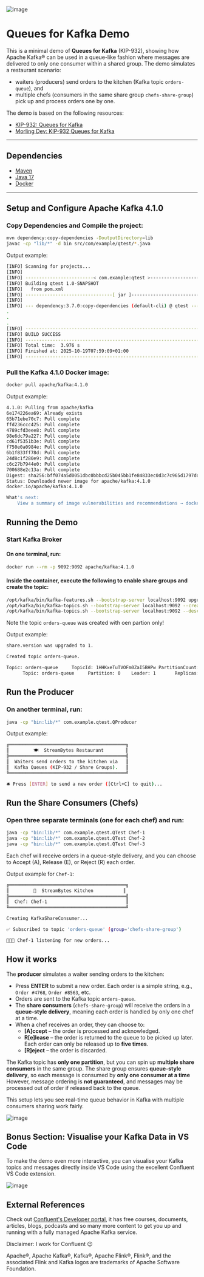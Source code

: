 ![image](docs/confluent-logo.png)

# Queues for Kafka Demo

This is a minimal demo of **Queues for Kafka** (KIP-932), showing how Apache Kafka® can be used in a queue-like fashion where messages are delivered to only one consumer within a shared group. The demo simulates a restaurant scenario:
 - waiters (producers) send orders to the kitchen (Kafka topic `orders-queue`), and
 - multiple chefs (consumers in the same share group `chefs-share-group`) pick up and process orders one by one.  

The demo is based on the following resources:  
- [KIP-932: Queues for Kafka](https://cwiki.apache.org/confluence/display/KAFKA/KIP-932%3A+Queues+for+Kafka)  
- [Morling Dev: KIP-932 Queues for Kafka](https://www.morling.dev/blog/kip-932-queues-for-kafka/)

---

## Dependencies

- [Maven](https://maven.apache.org/install.html)  
- [Java 17](https://www.oracle.com/java/technologies/javase/jdk17-archive-downloads.html)  
- [Docker](https://docs.docker.com/get-docker/)

---

## Setup and Configure Apache Kafka 4.1.0

### Copy Dependencies and Compile the project:
```bash
mvn dependency:copy-dependencies -DoutputDirectory=lib
javac -cp "lib/*" -d bin src/com/example/qtest/*.java
```

Output example:
```bash
[INFO] Scanning for projects...
[INFO] 
[INFO] -------------------------< com.example:qtest >--------------------------
[INFO] Building qtest 1.0-SNAPSHOT
[INFO]   from pom.xml
[INFO] --------------------------------[ jar ]---------------------------------
[INFO] 
[INFO] --- dependency:3.7.0:copy-dependencies (default-cli) @ qtest ---
.
.
.
[INFO] ------------------------------------------------------------------------
[INFO] BUILD SUCCESS
[INFO] ------------------------------------------------------------------------
[INFO] Total time:  3.976 s
[INFO] Finished at: 2025-10-19T07:59:09+01:00
[INFO] ------------------------------------------------------------------------
```

### Pull the Kafka 4.1.0 Docker image:
```bash
docker pull apache/kafka:4.1.0
```

Output example:
```bash
4.1.0: Pulling from apache/kafka
6e174226ea69: Already exists 
65b71ebe70c7: Pull complete 
ffd236ccc425: Pull complete 
4789cfd3eee8: Pull complete 
98e6dc79a227: Pull complete 
cd61f5351b3e: Pull complete 
f750e0a0984e: Pull complete 
6b1f833ff78d: Pull complete 
24d8c1f280e9: Pull complete 
c6c27b7944e0: Pull complete 
700688e2c13a: Pull complete 
Digest: sha256:bff074a5d0051dbc0bbbcd25b045bb1fe84833ec0d3c7c965d1797dd289ec88f
Status: Downloaded newer image for apache/kafka:4.1.0
docker.io/apache/kafka:4.1.0

What's next:
    View a summary of image vulnerabilities and recommendations → docker scout quickview apache/kafka:4.1.0
```

## Running the Demo

### Start Kafka Broker

#### On one terminal, run:
```bash
docker run --rm -p 9092:9092 apache/kafka:4.1.0
```

#### Inside the container, execute the following to enable share groups and create the topic:
```bash
/opt/kafka/bin/kafka-features.sh --bootstrap-server localhost:9092 upgrade --feature share.version=1
/opt/kafka/bin/kafka-topics.sh --bootstrap-server localhost:9092 --create --topic orders-queue --partitions 1
/opt/kafka/bin/kafka-topics.sh --bootstrap-server localhost:9092 --describe --topic orders-queue
```

Note the topic `orders-queue` was created with oen partion only!

Output example:
```bash
share.version was upgraded to 1.

Created topic orders-queue.

Topic: orders-queue     TopicId: 1HHKxeTuTVOFm0ZaI5BHPw PartitionCount: 1     ReplicationFactor: 1    Configs: min.insync.replicas=1,segment.bytes=1073741824
      Topic: orders-queue     Partition: 0    Leader: 1       Replicas: 1     Isr: 1  Elr:    LastKnownElr: 
```

## Run the Producer

### On another terminal, run:
```bash
java -cp "bin:lib/*" com.example.qtest.QProducer
```

Output example:
```bash
╔═══════════════════════════════════════════╗
║         🍽️  StreamBytes Restaurant        ║
╠═══════════════════════════════════════════╣
║  Waiters send orders to the kitchen via   ║
║  Kafka Queues (KIP-932 / Share Groups).   ║
╚═══════════════════════════════════════════╝

🛎️ Press [ENTER] to send a new order ([Ctrl+C] to quit)...
```

## Run the Share Consumers (Chefs)

### Open three separate terminals (one for each chef) and run:
```bash
java -cp "bin:lib/*" com.example.qtest.QTest Chef-1
java -cp "bin:lib/*" com.example.qtest.QTest Chef-2
java -cp "bin:lib/*" com.example.qtest.QTest Chef-3
```

Each chef will receive orders in a queue-style delivery, and you can choose to Accept (A), Release (E), or Reject (R) each order.

Output example for `Chef-1`:
```bash
╔═══════════════════════════════════════════╗
║         🔪  StreamBytes Kitchen           ║
╠═══════════════════════════════════════════╣
║  Chef: Chef-1                             ║
╚═══════════════════════════════════════════╝

Creating KafkaShareConsumer...

✅ Subscribed to topic 'orders-queue' (group='chefs-share-group')

👨🏻‍🍳 Chef-1 listening for new orders...
```

## How it works

The **producer** simulates a waiter sending orders to the kitchen:

- Press **ENTER** to submit a new order. Each order is a simple string, e.g., `Order #4768`, `Order #8563`, etc.
- Orders are sent to the Kafka topic `orders-queue`.
- The **share consumers** (`chefs-share-group`) will receive the orders in a **queue-style delivery**, meaning each order is handled by only one chef at a time.
- When a chef receives an order, they can choose to:
  - **[A]ccept** – the order is processed and acknowledged.
  - **R[e]lease** – the order is returned to the queue to be picked up later. Each order can only be released up to **five times**.
  - **[R]eject** – the order is discarded.

The Kafka topic has **only one partition**, but you can spin up **multiple share consumers** in the same group. The share group ensures **queue-style delivery**, so each message is consumed by **only one consumer at a time** However, message ordering is **not guaranteed**, and messages may be processed out of order if released back to the queue.

This setup lets you see real-time queue behavior in Kafka with multiple consumers sharing work fairly.

![image](docs/demo.png)

## Bonus Section: Visualise your Kafka Data in VS Code
To make the demo even more interactive, you can visualise your Kafka topics and messages directly inside VS Code using the excellent Confluent VS Code extension.

![image](docs/cflt-vscode.png)

## External References

Check out [Confluent's Developer portal](https://developer.confluent.io), it has free courses, documents, articles, blogs, podcasts and so many more content to get you up and running with a fully managed Apache Kafka service.

Disclaimer: I work for Confluent :wink:

Apache®, Apache Kafka®, Kafka®, Apache Flink®, Flink®, and the associated Flink and Kafka logos are trademarks of Apache Software Foundation.